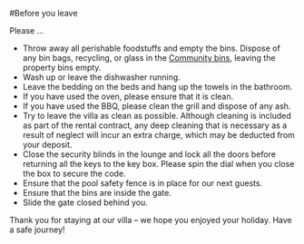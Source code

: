 #Before you leave  

Please ... 

- Throw away all perishable foodstuffs and empty the bins. Dispose of any bin bags, recycling, or glass in the [Community bins](localamenities.md#community-bins), leaving the property bins empty.
- Wash up or leave the dishwasher running.
- Leave the bedding on the beds and hang up the towels in the bathroom.
- If you have used the oven, please ensure that it is clean.
- If you have used the BBQ, please clean the grill and dispose of any ash.
- Try to leave the villa as clean as possible. Although cleaning is included as part of the
rental contract, any deep cleaning that is necessary as a result of neglect will incur an
extra charge, which may be deducted from your deposit.
- Close the security blinds in the lounge and lock all the doors before returning all the
keys to the key box. Please spin the dial when you close the box to secure the code.
- Ensure that the pool safety fence is in place for our next guests.
- Ensure that the bins are inside the gate.
- Slide the gate closed behind you.

Thank you for staying at our villa – we hope you enjoyed your holiday. Have a safe journey!
